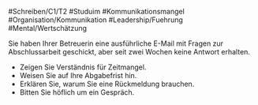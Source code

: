 #Schreiben/C1/T2 #Studuim #Kommunikationsmangel
#Organisation/Kommunikation #Leadership/Fuehrung #Mental/Wertschätzung

Sie haben Ihrer Betreuerin eine ausführliche E-Mail mit Fragen zur Abschlussarbeit geschickt, aber seit zwei Wochen keine Antwort erhalten.
- Zeigen Sie Verständnis für Zeitmangel.
- Weisen Sie auf Ihre Abgabefrist hin.
- Erklären Sie, warum Sie eine Rückmeldung brauchen.
- Bitten Sie höflich um ein Gespräch.